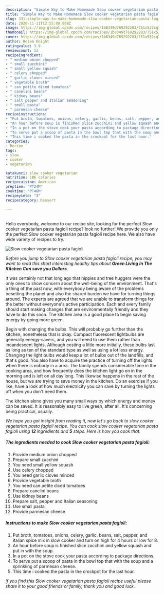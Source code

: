 ```yaml
---
description: "Simple Way to Make Homemade Slow cooker vegetarian pasta fagioli"
title: "Simple Way to Make Homemade Slow cooker vegetarian pasta fagioli"
slug: 331-simple-way-to-make-homemade-slow-cooker-vegetarian-pasta-fagioli
date: 2020-11-11T12:55:08.808Z
image: https://img-global.cpcdn.com/recipes/1b8349d769292283/751x532cq70/slow-cooker-vegetarian-pasta-fagioli-recipe-main-photo.jpg
thumbnail: https://img-global.cpcdn.com/recipes/1b8349d769292283/751x532cq70/slow-cooker-vegetarian-pasta-fagioli-recipe-main-photo.jpg
cover: https://img-global.cpcdn.com/recipes/1b8349d769292283/751x532cq70/slow-cooker-vegetarian-pasta-fagioli-recipe-main-photo.jpg
author: Helen Knight
ratingvalue: 3.9
reviewcount: 13
recipeingredient:
- " medium onion chopped"
- " small zucchini"
- " small yellow squash"
- " celery chopped"
- " garlic cloves minced"
- " vegetable broth"
- " can petite diced tomatoes"
- " canelini beans"
- " kidney beans"
- " salt pepper and Italian seasoning"
- " small pasta"
- " parmesan cheese"
recipeinstructions:
- "Put broth, tomatoes, onions, celery, garlic, beans, salt, pepper, and italian spice mix in slow cooker and turn on high for 4 hours or low for 8."
- "An hour before soup is finished slice zucchini and yellow squash and put in with the soup."
- "In a pot on the stove cook your pasta according to package directions."
- "To serve put a scoop of pasta in the bowl top that with the soup and a sprinkling of parmesan cheese."
- "This time i cooked the pasta in the crockpot for the last hour."
categories:
- Recipe
tags:
- slow
- cooker
- vegetarian

katakunci: slow cooker vegetarian 
nutrition: 186 calories
recipecuisine: American
preptime: "PT24M"
cooktime: "PT46M"
recipeyield: "3"
recipecategory: Dessert

---
```

<br>
Hello everybody, welcome to our recipe site, looking for the perfect Slow cooker vegetarian pasta fagioli recipe? look no further! We provide you only the perfect Slow cooker vegetarian pasta fagioli recipe here. We also have wide variety of recipes to try.
<br>


![Slow cooker vegetarian pasta fagioli](https://img-global.cpcdn.com/recipes/1b8349d769292283/751x532cq70/slow-cooker-vegetarian-pasta-fagioli-recipe-main-photo.jpg)

<i>Before you jump to Slow cooker vegetarian pasta fagioli recipe, you may want to read this short interesting healthy tips about 
<strong>Green Living In The Kitchen Can save you Dollars</strong>.</i>
</br>

It was certainly not that long ago that hippies and tree huggers were the only ones to show concern about the well-being of the environment. That's a thing of the past now, with everybody being aware of the problems besetting the planet and also the shared burden we have for turning things around. The experts are agreed that we are unable to transform things for the better without everyone's active participation. Each and every family should start making changes that are environmentally friendly and they have to do this soon. The kitchen area is a good place to begin saving energy by going more green.

Begin with changing the bulbs. This will probably go further than the kitchen, nonetheless that is okay. Compact fluorescent lightbulbs are generally energy-savers, and you will need to use them rather than incandescent lights. Although costing a little more initially, these bulbs last as long as ten of the standard type as well as using a lot less energy. Changing the light bulbs would keep a lot of bulbs out of the landfills, and that's good. You also have to acquire the practice of turning off the lights when there is nobody in a area. The family spends considerable time in the cooking area, and how frequently does the kitchen light go on in the morning and is left on all day long. This likewise happens in the rest of the house, but we are trying to save money in the kitchen. Do an exercise if you like; have a look at how much electricity you can save by turning the lights off when you don't need them.

The kitchen alone gives you many small ways by which energy and money can be saved. It is reasonably easy to live green, after all. It's concerning being practical, usually.


<i>We hope you got insight from reading it, now let's go back to slow cooker vegetarian pasta fagioli recipe. You can cook slow cooker vegetarian pasta fagioli using <strong>12</strong> ingredients and <strong>5</strong> steps. Here is how you cook that.
</i>

##### The ingredients needed to cook Slow cooker vegetarian pasta fagioli:

1. Provide  medium onion chopped
1. Prepare  small zucchini
1. You need  small yellow squash
1. Use  celery chopped
1. You need  garlic cloves minced
1. Provide  vegetable broth
1. You need  can petite diced tomatoes
1. Prepare  canelini beans
1. Use  kidney beans
1. Prepare  salt, pepper and Italian seasoning
1. Use  small pasta
1. Provide  parmesan cheese


##### Instructions to make Slow cooker vegetarian pasta fagioli:

1. Put broth, tomatoes, onions, celery, garlic, beans, salt, pepper, and italian spice mix in slow cooker and turn on high for 4 hours or low for 8.
1. An hour before soup is finished slice zucchini and yellow squash and put in with the soup.
1. In a pot on the stove cook your pasta according to package directions.
1. To serve put a scoop of pasta in the bowl top that with the soup and a sprinkling of parmesan cheese.
1. This time i cooked the pasta in the crockpot for the last hour.


<i>If you find this Slow cooker vegetarian pasta fagioli recipe useful please share it to your good friends or family, thank you and good luck.</i>
